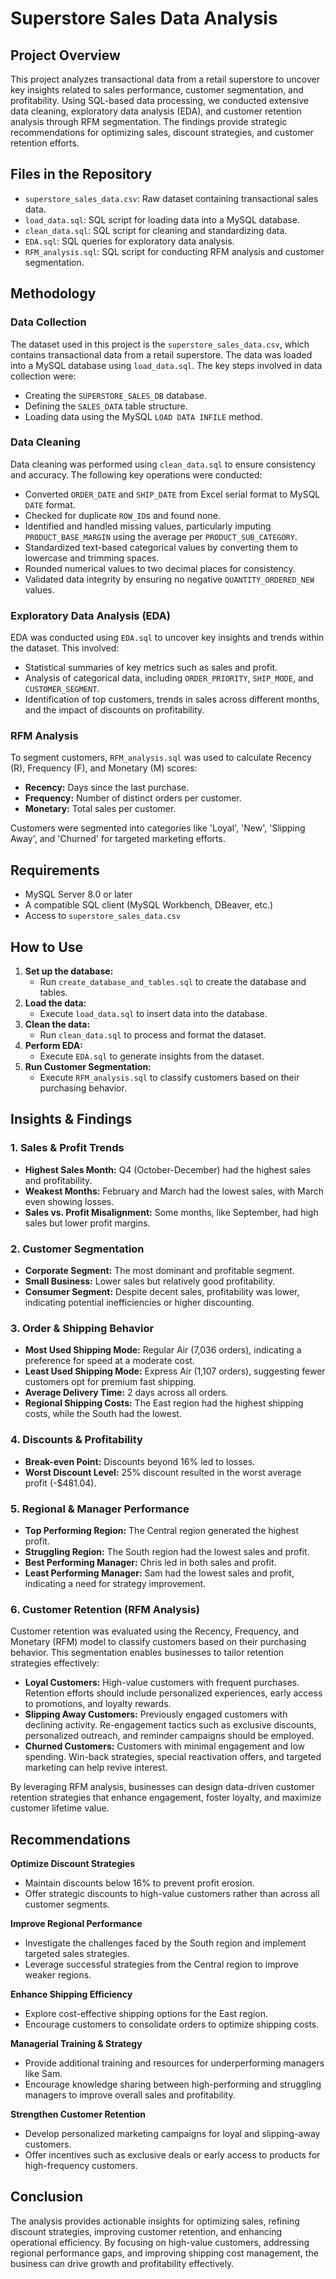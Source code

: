 # Superstore Sales Data Analysis


## Project Overview
This project analyzes transactional data from a retail superstore to uncover key insights related to sales performance, customer segmentation, and profitability. Using SQL-based data processing, we conducted extensive data cleaning, exploratory data analysis (EDA), and customer retention analysis through RFM segmentation. The findings provide strategic recommendations for optimizing sales, discount strategies, and customer retention efforts.

## Files in the Repository
- `superstore_sales_data.csv`: Raw dataset containing transactional sales data.
- `load_data.sql`: SQL script for loading data into a MySQL database.
- `clean_data.sql`: SQL script for cleaning and standardizing data.
- `EDA.sql`: SQL queries for exploratory data analysis.
- `RFM_analysis.sql`: SQL script for conducting RFM analysis and customer segmentation.


## Methodology

### Data Collection
The dataset used in this project is the `superstore_sales_data.csv`, which contains transactional data from a retail superstore. The data was loaded into a MySQL database using `load_data.sql`. The key steps involved in data collection were:

- Creating the `SUPERSTORE_SALES_DB` database.
- Defining the `SALES_DATA` table structure.
- Loading data using the MySQL `LOAD DATA INFILE` method.

### Data Cleaning
Data cleaning was performed using `clean_data.sql` to ensure consistency and accuracy. The following key operations were conducted:

- Converted `ORDER_DATE` and `SHIP_DATE` from Excel serial format to MySQL `DATE` format.
- Checked for duplicate `ROW_ID`s and found none.
- Identified and handled missing values, particularly imputing `PRODUCT_BASE_MARGIN` using the average per `PRODUCT_SUB_CATEGORY`.
- Standardized text-based categorical values by converting them to lowercase and trimming spaces.
- Rounded numerical values to two decimal places for consistency.
- Validated data integrity by ensuring no negative `QUANTITY_ORDERED_NEW` values.

### Exploratory Data Analysis (EDA)
EDA was conducted using `EDA.sql` to uncover key insights and trends within the dataset. This involved:

- Statistical summaries of key metrics such as sales and profit.
- Analysis of categorical data, including `ORDER_PRIORITY`, `SHIP_MODE`, and `CUSTOMER_SEGMENT`.
- Identification of top customers, trends in sales across different months, and the impact of discounts on profitability.

### RFM Analysis
To segment customers, `RFM_analysis.sql` was used to calculate Recency (R), Frequency (F), and Monetary (M) scores:

- **Recency:** Days since the last purchase.
- **Frequency:** Number of distinct orders per customer.
- **Monetary:** Total sales per customer.

Customers were segmented into categories like 'Loyal', 'New', 'Slipping Away', and 'Churned' for targeted marketing efforts.


## Requirements
- MySQL Server 8.0 or later
- A compatible SQL client (MySQL Workbench, DBeaver, etc.)
- Access to `superstore_sales_data.csv`

## How to Use
1. **Set up the database:**
   - Run `create_database_and_tables.sql` to create the database and tables.
2. **Load the data:**
   - Execute `load_data.sql` to insert data into the database.
3. **Clean the data:**
   - Run `clean_data.sql` to process and format the dataset.
4. **Perform EDA:**
   - Execute `EDA.sql` to generate insights from the dataset.
5. **Run Customer Segmentation:**
   - Execute `RFM_analysis.sql` to classify customers based on their purchasing behavior.

## Insights & Findings

### 1. Sales & Profit Trends
- **Highest Sales Month:** Q4 (October-December) had the highest sales and profitability.
- **Weakest Months:** February and March had the lowest sales, with March even showing losses.
- **Sales vs. Profit Misalignment:** Some months, like September, had high sales but lower profit margins.

### 2. Customer Segmentation
- **Corporate Segment:** The most dominant and profitable segment.
- **Small Business:** Lower sales but relatively good profitability.
- **Consumer Segment:** Despite decent sales, profitability was lower, indicating potential inefficiencies or higher discounting.

### 3. Order & Shipping Behavior
- **Most Used Shipping Mode:** Regular Air (7,036 orders), indicating a preference for speed at a moderate cost.
- **Least Used Shipping Mode:** Express Air (1,107 orders), suggesting fewer customers opt for premium fast shipping.
- **Average Delivery Time:** 2 days across all orders.
- **Regional Shipping Costs:** The East region had the highest shipping costs, while the South had the lowest.

### 4. Discounts & Profitability
- **Break-even Point:** Discounts beyond 16% led to losses.
- **Worst Discount Level:** 25% discount resulted in the worst average profit (-$481.04).

### 5. Regional & Manager Performance
- **Top Performing Region:** The Central region generated the highest profit.
- **Struggling Region:** The South region had the lowest sales and profit.
- **Best Performing Manager:** Chris led in both sales and profit.
- **Least Performing Manager:** Sam had the lowest sales and profit, indicating a need for strategy improvement.

### 6. Customer Retention (RFM Analysis)
Customer retention was evaluated using the Recency, Frequency, and Monetary (RFM) model to classify customers based on their purchasing behavior. This segmentation enables businesses to tailor retention strategies effectively:

- **Loyal Customers:** High-value customers with frequent purchases. Retention efforts should include personalized experiences, early access to promotions, and loyalty rewards.
- **Slipping Away Customers:** Previously engaged customers with declining activity. Re-engagement tactics such as exclusive discounts, personalized outreach, and reminder campaigns should be employed.
- **Churned Customers:** Customers with minimal engagement and low spending. Win-back strategies, special reactivation offers, and targeted marketing can help revive interest.

By leveraging RFM analysis, businesses can design data-driven customer retention strategies that enhance engagement, foster loyalty, and maximize customer lifetime value.


## Recommendations

**Optimize Discount Strategies**
- Maintain discounts below 16% to prevent profit erosion.
- Offer strategic discounts to high-value customers rather than across all customer segments.

**Improve Regional Performance**
- Investigate the challenges faced by the South region and implement targeted sales strategies.
- Leverage successful strategies from the Central region to improve weaker regions.

**Enhance Shipping Efficiency**
- Explore cost-effective shipping options for the East region.
- Encourage customers to consolidate orders to optimize shipping costs.

**Managerial Training & Strategy**
- Provide additional training and resources for underperforming managers like Sam.
- Encourage knowledge sharing between high-performing and struggling managers to improve overall sales and profitability.

**Strengthen Customer Retention**
- Develop personalized marketing campaigns for loyal and slipping-away customers.
- Offer incentives such as exclusive deals or early access to products for high-frequency customers.

## Conclusion
The analysis provides actionable insights for optimizing sales, refining discount strategies, improving customer retention, and enhancing operational efficiency. By focusing on high-value customers, addressing regional performance gaps, and improving shipping cost management, the business can drive growth and profitability effectively.
